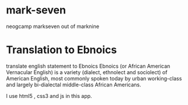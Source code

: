 # mark-seven
neogcamp markseven out of marknine

# Translation to Ebnoics
translate english statement to Ebnoics
Ebnoics (or African American Vernacular English) is a variety (dialect, ethnolect and sociolect) of American English, most commonly spoken today by urban working-class and largely bi-dialectal middle-class African Americans.


I use html5 , css3 and js in this app.
